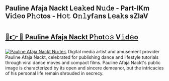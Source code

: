 ## Pauline Afaja Nackt L𝚎a𝚔ed N𝚞𝚍e - Part-lKm Vi𝚍𝚎o P𝚑𝚘tos - H𝚘𝚝 O𝚗𝚕yf𝚊ns L𝚎a𝚔s sZlaV

# <h2><a href="http://kf2h3k7.oniu.top/?m=Pauline+Afaja+Nackt">🔗👉 🔴 Pauline Afaja Nackt P𝚑ot𝚘𝚜 V𝚒d𝚎o</a></h2>

[![Pauline Afaja Nackt Nu𝚍e𝚜](https://i.imgur.com/0qMVB7G.gif)](http://kf2h3k7.oniu.top/?m=Pauline+Afaja+Nackt)
Digital media artist and amusement provider Pauline Afaja Nackt, celebrated for publishing dance and lifestyle tutorials through viral dance moves and compact films. Pauline Afaja Nackt's public image is characterized by its open and sincere demeanor, but the intricacies of his personal life remain shrouded in secrecy.  
